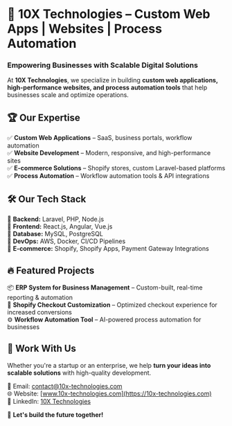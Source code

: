 # 🚀 10X Technologies – Custom Web Apps | Websites | Process Automation  

### **Empowering Businesses with Scalable Digital Solutions**  

At **10X Technologies**, we specialize in building **custom web applications, high-performance websites, and process automation tools** that help businesses scale and optimize operations.  

## 🏆 Our Expertise  
✅ **Custom Web Applications** – SaaS, business portals, workflow automation  
✅ **Website Development** – Modern, responsive, and high-performance sites  
✅ **E-commerce Solutions** – Shopify stores, custom Laravel-based platforms  
✅ **Process Automation** – Workflow automation tools & API integrations  

## 🛠 Our Tech Stack  
🔹 **Backend:** Laravel, PHP, Node.js  
🔹 **Frontend:** React.js, Angular, Vue.js  
🔹 **Database:** MySQL, PostgreSQL  
🔹 **DevOps:** AWS, Docker, CI/CD Pipelines  
🔹 **E-commerce:** Shopify, Shopify Apps, Payment Gateway Integrations  

## 🔥 Featured Projects  
📦 **ERP System for Business Management** – Custom-built, real-time reporting & automation  
🛒 **Shopify Checkout Customization** – Optimized checkout experience for increased conversions  
⚙ **Workflow Automation Tool** – AI-powered process automation for businesses  

## 📩 Work With Us  
Whether you're a startup or an enterprise, we help **turn your ideas into scalable solutions** with high-quality development.  

📧 Email: contact@10x-technologies.com  
🌐 Website: [www.10x-technologies.com](https://10x-technologies.com)  
🔗 LinkedIn: [10X Technologies](https://linkedin.com/company/10x-technologies)  

🚀 **Let's build the future together!**  
